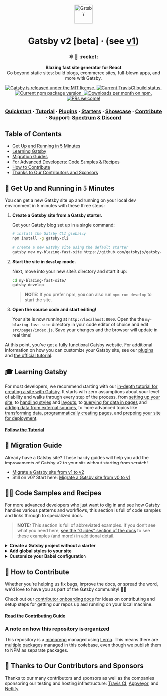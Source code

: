 <p align="center">
  <a href="https://next.gatsbyjs.org">
    <img alt="Gatsby" src="https://www.gatsbyjs.org/monogram.svg" width="60" />
  </a>
</p>
<h1 align="center">
  Gatsby v2 [beta] · (see <a href="https://github.com/gatsbyjs/gatsby/tree/v1">v1</a>)
</h1>

<h3 align="center">
  ⚛️ 📄 :rocket:
</h3>
<p align="center">
  <strong>Blazing fast site generator for React</strong><br>
  Go beyond static sites: build blogs, ecommerce sites, full-blown apps, and more with Gatsby.
</p>
<p align="center">
  <a href="https://github.com/gatsbyjs/gatsby/blob/master/LICENSE">
    <img src="https://img.shields.io/badge/license-MIT-blue.svg" alt="Gatsby is released under the MIT license." />
  </a>
  <a href="https://travis-ci.org/gatsbyjs/gatsby">
    <img src="https://travis-ci.org/gatsbyjs/gatsby.svg?branch=master" alt="Current TravisCI build status." />
  </a>
  <a href="https://www.npmjs.org/package/gatsby">
    <img src="https://img.shields.io/npm/v/gatsby.svg?style=flat-square" alt="Current npm package version." />
  </a>
  <a href="https://npmcharts.com/compare/gatsby?minimal=true">
    <img src="https://img.shields.io/npm/dm/gatsby.svg" alt="Downloads per month on npm." />
  </a>
  <a href="https://next.gatsbyjs.org/docs/how-to-submit-a-pr/">
    <img src="https://img.shields.io/badge/PRs-welcome-brightgreen.svg" alt="PRs welcome!" />
  </a>
</p>

<h3 align="center">
  <a href="https://next.gatsbyjs.org/docs/">Quickstart</a>
  <span> · </span>
  <a href="https://next.gatsbyjs.org/tutorial/">Tutorial</a>
  <span> · </span>
  <a href="https://next.gatsbyjs.org/plugins/">Plugins</a>
  <span> · </span>
  <a href="https://next.gatsbyjs.org/docs/gatsby-starters/">Starters</a>
  <span> · </span>
  <a href="https://next.gatsbyjs.org/showcase/">Showcase</a>
  <span> · </span>
  <a href="https://next.gatsbyjs.org/docs/how-to-contribute/">Contribute</a>
  <span> · </span>
  Support: <a href="https://spectrum.chat/gatsby-js">Spectrum</a>
  <span> & </span>
  <a href="https://discord.gg/0ZcbPKXt5bVoxkfV">Discord</a>
</h3>

## Table of Contents

-   [Get Up and Running in 5 Minutes](#-get-up-and-running-in-5-minutes)
-   [Learning Gatsby](#-learning-gatsby)
-   [Migration Guides](#-migration-guides)
-   [For Advanced Developers: Code Samples & Recipes](#-code-samples-and-recipes)
-   [How to Contribute](#-how-to-contribute)
-   [Thanks to Our Contributors and Sponsors](#-thanks-to-our-contributors-and-sponsors)


## 🚀 Get Up and Running in 5 Minutes

You can get a new Gatsby site up and running on your local dev environment in 5 minutes with these three steps:

1.  **Create a Gatsby site from a Gatsby starter.**

    Get your Gatsby blog set up in a single command:

    ```sh
    # install the Gatsby CLI globally
    npm install -g gatsby-cli
    
    # create a new Gatsby site using the default starter
    gatsby new my-blazing-fast-site https://github.com/gatsbyjs/gatsby-starter-default#v2
    ```

2.  **Start the site in `develop` mode.**

    Next, move into your new site’s directory and start it up:

    ```sh
    cd my-blazing-fast-site/
    gatsby develop
    ```

    > **NOTE:** If you prefer npm, you can also run `npm run develop` to start the site.

3.  **Open the source code and start editing!**

    Your site is now running at `http://localhost:8000`. Open the the `my-blazing-fast-site` directory in your code editor of choice and edit `src/pages/index.js`. Save your changes and the browser will update in real time!

At this point, you’ve got a fully functional Gatsby website. For additional information on how you can customize your Gatsby site, see our [plugins](https://next.gatsbyjs.org/plugins/) and [the official tutorial](https://next.gatsbyjs.org/tutorial/).

## 🎓 Learning Gatsby

For most developers, we recommend starting with our [in-depth tutorial for creating a site with Gatsby](https://next.gatsbyjs.org/tutorial/). It starts with zero assumptions about your level of ability and walks through every step of the process, from [setting up your site](https://next.gatsbyjs.org/tutorial/part-one/), to [handling styles](https://next.gatsbyjs.org/tutorial/part-two/) and [layouts](https://next.gatsbyjs.org/tutorial/part-three/), to [querying for data in pages](https://next.gatsbyjs.org/tutorial/part-four/) and [adding data from external sources](https://next.gatsbyjs.org/tutorial/part-five/), to more advanced topics like [transforming data](https://next.gatsbyjs.org/tutorial/part-six/), [programmatically creating pages](https://next.gatsbyjs.org/tutorial/part-seven/), and [prepping your site for deployment](https://next.gatsbyjs.org/tutorial/part-eight/).

#### [Follow the Tutorial](https://next.gatsbyjs.org/tutorial/)

## 💼 Migration Guide

Already have a Gatsby site? These handy guides will help you add the improvements of Gatsby v2 to your site without starting from scratch!

- [Migrate a Gatsby site from v1 to v2](https://next.gatsbyjs.org/docs/migrating-from-v1-to-v2/)
- Still on v0? Start here: [Migrate a Gatsby site from v0 to v1](https://next.gatsbyjs.org/docs/migrating-from-v0-to-v1/)

## 👩‍💻 Code Samples and Recipes

For more advanced developers who just want to dig in and see how Gatsby handles various patterns and workflows, this section is full of code samples and links through to specialized docs.

> **NOTE:** This section is full of abbreviated examples. If you don’t see what you need here, [see the “Guides” section of the docs](https://next.gatsbyjs.org/docs/) to see these examples (and more!) in additional detail.

<details>
  <summary><strong>Create a Gatsby project without a starter</strong></summary>

  <span><!-- don’t remove this; it prevents the text below from smashing into the summary text --></span>
  
  If you prefer the “start from scratch” approach, setting up a Gatsby site requires three dependencies to start:
  ```sh
  # create a new project and move into it
  mkdir my-new-gatsby-site
  cd my-new-gatsby-site
  
  # initialize the project
  npm init
  
  # add the required dependencies
  npm install gatsby@next react react-dom
  ```
</details>

<details>
  <summary><strong>Add global styles to your site</strong></summary>

  <span><!-- don’t remove this; it prevents the text below from smashing into the summary text --></span>
  
  To add a global stylesheet, require the stylesheet in `gatsby-browser.js`:
  ```jsx
  require('./src/stylesheets/global.css');
  
  exports.onClientEntry = () => {/* other custom config here */}
  ```
  
  #### Read the full guide: [creating global styles](https://next.gatsbyjs.org/docs/creating-global-styles/)

</details>

<details>
  <summary><strong>Customize your Babel configuration</strong></summary>

  <span><!-- don’t remove this; it prevents the text below from smashing into the summary text --></span>
  
  If you add a `.babelrc` in the root of your project, it overrides the default Gatsby config entirely. We recommend starting with our config and modifying as needed.

  Gatsby’s default `.babelrc`:
  ```json
  {
    "cacheDirectory": true,
    "babelrc": false,
    "presets": [
      [
        "@babel/preset-env",
        {
          "loose": true,
          "modules": false,
          "useBuiltIns": "usage",
          "shippedProposals": true,
          "targets": {
            "browsers": [">0.25%", "not dead"],
          },
        },
      ],
      [
        "@babel/preset-react",
        {
          "useBuiltIns": true,
          "pragma": "React.createElement",
        },
      ],
      "@babel/preset-flow",
    ],
    "plugins": [
      [
        "@babel/plugin-proposal-class-properties",
        {
          "loose": true,
        },
      ],
      "@babel/plugin-syntax-dynamic-import",
      [
        "@babel/plugin-transform-runtime",
        {
          "helpers": true,
          "regenerator": true,
          "polyfill": false,
        },
      ],
    ],
  }
  ```
  
  #### Read the full guide: [customize your Babel config](https://next.gatsbyjs.org/docs/babel/)

</details>

## 🤝 How to Contribute

Whether you're helping us fix bugs, improve the docs, or spread the word, we'd love to have you as part of the Gatsby community! :muscle::purple_heart:

Check out our [contributor onboarding docs](https://next.gatsbyjs.org/docs/how-to-contribute/) for ideas on contributing and setup steps for getting our repos up and running on your local machine.

#### [Read the Contributing Guide](https://next.gatsbyjs.org/docs/how-to-contribute/)

### A note on how this repository is organized

This repository is a [monorepo](https://trunkbaseddevelopment.com/monorepos/) managed using [Lerna](https://github.com/lerna/lerna). This means there are [multiple packages](/packages) managed in this codebase, even though we publish them to NPM as separate packages.

## 💜 Thanks to Our Contributors and Sponsors

Thanks to our many contributors and sponsors as well as the companies sponsoring
our testing and hosting infrastructure: [Travis CI](https://travis-ci.com/), [Appveyor](https://www.appveyor.com/), and [Netlify](https://www.netlify.com/).
